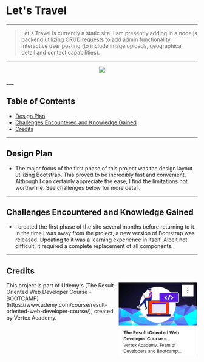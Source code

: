 # Let's Travel
___
<!-- The live site can be found [here](https://stephaniequintana.github.io/Admin-Dashboard/) -->

> Let's Travel is currently a static site. I am presently adding in a node.js backend utilizing CRUD requests to add admin functionality, interactive user posting  (to include image uploads, geographical detail and contact capabilities).

___
<p align=center>
  <img src="assets/lets_travel.gif" />
</p>
___

## Table of Contents
* [Design Plan](#design-plan)
* [Challenges Encountered and Knowledge Gained](#challenges-encountered-and-knowledge-gained)
* [Credits](#credits)
___

## Design Plan
- The major focus of the first phase of this project was the design layout utilizing Bootstrap. This proved to be incredibly fast and convenient. Although I can certainly appreciate the ease, I find the limitations not worthwhile. See challenges below for more detail.
___
## Challenges Encountered and Knowledge Gained
* I created the first phase of the site several months before returning to it. In the time I was away from the project, a new version of Bootstrap was released. Updating to it was a learning experience in itself. Albeit not difficult, it required a complete replacement of all components.
___
## Credits
<img align=right src="assets/bootcamp_pic.png" />
This project is part of Udemy's [The Result-Oriented Web Developer Course - BOOTCAMP](https://www.udemy.com/course/result-oriented-web-developer-course/), created by Vertex Academy.
